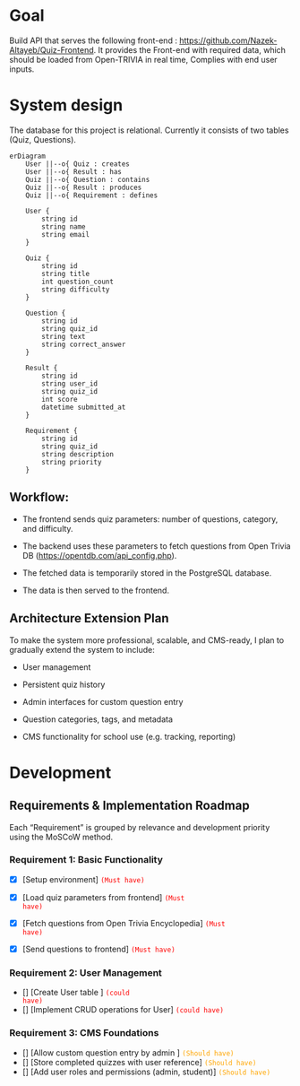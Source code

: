 # Goal

Build API that serves the following front-end : https://github.com/Nazek-Altayeb/Quiz-Frontend.
It provides the Front-end with required data, which should be loaded from Open-TRIVIA in real time, Complies with end user inputs.

# System design

The database for this project is relational. Currently it consists of two tables (Quiz, Questions).

```mermaid
erDiagram
    User ||--o{ Quiz : creates
    User ||--o{ Result : has
    Quiz ||--o{ Question : contains
    Quiz ||--o{ Result : produces
    Quiz ||--o{ Requirement : defines

    User {
        string id
        string name
        string email
    }

    Quiz {
        string id
        string title
        int question_count
        string difficulty
    }

    Question {
        string id
        string quiz_id
        string text
        string correct_answer
    }

    Result {
        string id
        string user_id
        string quiz_id
        int score
        datetime submitted_at
    }

    Requirement {
        string id
        string quiz_id
        string description
        string priority
    }
```


## Workflow:

- The frontend sends quiz parameters: number of questions, category, and difficulty.

- The backend uses these parameters to fetch questions from Open Trivia DB (https://opentdb.com/api_config.php).

- The fetched data is temporarily stored in the PostgreSQL database.

- The data is then served to the frontend.

## Architecture Extension Plan
To make the system more professional, scalable, and CMS-ready, I plan to gradually extend the system to include:

- User management

- Persistent quiz history

- Admin interfaces for custom question entry

- Question categories, tags, and metadata

- CMS functionality for school use (e.g. tracking, reporting)



# Development

## Requirements & Implementation Roadmap
Each “Requirement” is grouped by relevance and development priority using the MoSCoW method.

### Requirement 1: Basic Functionality
- [x] [Setup environment] <code style="color:red">(Must have)</code>
- [x] [Load quiz parameters from frontend] <code style="color:red">(Must have)</code>
- [x] [Fetch questions from Open Trivia Encyclopedia] <code style="color:red">(Must have)</code>
- [x] [Send questions to frontend] <code style="color:red">(Must have)</code>


### Requirement 2: User Management
- [] [Create User table ] <code style="color:red">(could have)</code> 
- [] [Implement CRUD operations for User] <code style="color:red">(could have)</code> 


### Requirement 3: CMS Foundations
- [] [Allow custom question entry by admin ] <code style="color:orange">(Should have)</code>
- [] [Store completed quizzes with user reference] <code style="color:orange">(Should have)</code>
- [] [Add user roles and permissions (admin, student)] <code style="color:orange">(Should have)</code>




